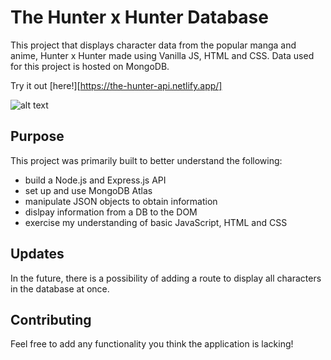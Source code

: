 # The Hunter x Hunter Database
This project that displays character data from the popular manga and anime, Hunter x Hunter made using Vanilla JS, HTML and CSS.
Data used for this project is hosted on MongoDB.

Try it out [here!][https://the-hunter-api.netlify.app/]

![alt text](http://url/to/img.png)

## Purpose
This project was primarily built to better understand the following:
* build a Node.js and Express.js API
* set up and use MongoDB Atlas
* manipulate JSON objects to obtain information
* dislpay information from a DB to the DOM
* exercise my understanding of basic JavaScript, HTML and CSS

## Updates
In the future, there is a possibility of adding a route to display all characters in the database at once.

## Contributing
Feel free to add any functionality you think the application is lacking!
